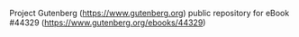 Project Gutenberg (https://www.gutenberg.org) public repository for eBook #44329 (https://www.gutenberg.org/ebooks/44329)
